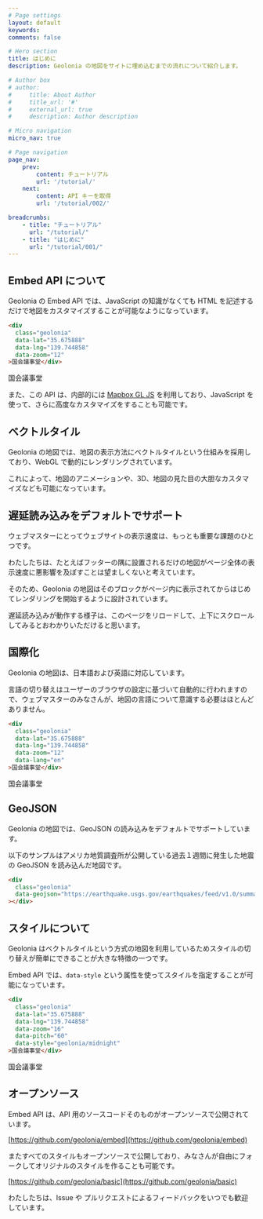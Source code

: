 ```yaml
---
# Page settings
layout: default
keywords:
comments: false

# Hero section
title: はじめに
description: Geolonia の地図をサイトに埋め込むまでの流れについて紹介します。

# Author box
# author:
#     title: About Author
#     title_url: '#'
#     external_url: true
#     description: Author description

# Micro navigation
micro_nav: true

# Page navigation
page_nav:
    prev:
        content: チュートリアル
        url: '/tutorial/'
    next:
        content: API キーを取得
        url: '/tutorial/002/'

breadcrumbs:
    - title: "チュートリアル"
      url: "/tutorial/"
    - title: "はじめに"
      url: "/tutorial/001/"
---
```


## Embed API について

Geolonia の Embed API では、JavaScript の知識がなくても HTML を記述するだけで地図をカスタマイズすることが可能なようになっています。

```html
<div
  class="geolonia"
  data-lat="35.675888"
  data-lng="139.744858"
  data-zoom="12"
>国会議事堂</div>
```

<div
  class="geolonia"
  data-lat="35.675888"
  data-lng="139.744858"
  data-zoom="12"
>国会議事堂</div>

また、この API は、内部的には [Mapbox GL JS](https://docs.mapbox.com/mapbox-gl-js/api/) を利用しており、JavaScript を使って、さらに高度なカスタマイズをすることも可能です。

## ベクトルタイル

Geolonia の地図では、地図の表示方法にベクトルタイルという仕組みを採用しており、WebGL で動的にレンダリングされています。

これによって、地図のアニメーションや、3D、地図の見た目の大胆なカスタマイズなども可能になっています。

## 遅延読み込みをデフォルトでサポート

ウェブマスターにとってウェブサイトの表示速度は、もっとも重要な課題のひとつです。

わたしたちは、たとえばフッターの隅に設置されるだけの地図がページ全体の表示速度に悪影響を及ぼすことは望ましくないと考えています。

そのため、Geolonia の地図はそのブロックがページ内に表示されてからはじめてレンダリングを開始するように設計されています。

遅延読み込みが動作する様子は、このページをリロードして、上下にスクロールしてみるとおわかりいただけると思います。

## 国際化

Geolonia の地図は、日本語および英語に対応しています。

言語の切り替えはユーザーのブラウザの設定に基づいて自動的に行われますので、ウェブマスターのみなさんが、地図の言語について意識する必要はほとんどありません。

```html
<div
  class="geolonia"
  data-lat="35.675888"
  data-lng="139.744858"
  data-zoom="12"
  data-lang="en"
>国会議事堂</div>
```

<div
  class="geolonia"
  data-lat="35.675888"
  data-lng="139.744858"
  data-zoom="12"
  data-lang="en"
>国会議事堂</div>

## GeoJSON

Geolonia の地図では、GeoJSON の読み込みをデフォルトでサポートしています。

以下のサンプルはアメリカ地質調査所が公開している過去１週間に発生した地震の GeoJSON を読み込んだ地図です。

```html
<div
  class="geolonia"
  data-geojson="https://earthquake.usgs.gov/earthquakes/feed/v1.0/summary/all_week.geojson"
></div>
```

<div
  class="geolonia"
  data-geojson="https://earthquake.usgs.gov/earthquakes/feed/v1.0/summary/all_week.geojson"
></div>

## スタイルについて

Geolonia はベクトルタイルという方式の地図を利用しているためスタイルの切り替えが簡単にできることが大きな特徴の一つです。

Embed API では、`data-style` という属性を使ってスタイルを指定することが可能になっています。

```html
<div
  class="geolonia"
  data-lat="35.675888"
  data-lng="139.744858"
  data-zoom="16"
  data-pitch="60"
  data-style="geolonia/midnight"
>国会議事堂</div>
```

<div
  class="geolonia"
  data-lat="35.675888"
  data-lng="139.744858"
  data-zoom="16"
  data-pitch="60"
  data-style="geolonia/midnight"
>国会議事堂</div>

## オープンソース

Embed API は、API 用のソースコードそのものがオープンソースで公開されています。

[https://github.com/geolonia/embed](https://github.com/geolonia/embed)

またすべてのスタイルもオープンソースで公開しており、みなさんが自由にフォークしてオリジナルのスタイルを作ることも可能です。

[https://github.com/geolonia/basic](https://github.com/geolonia/basic)

わたしたちは、Issue や プルリクエストによるフィードバックをいつでも歓迎しています。

